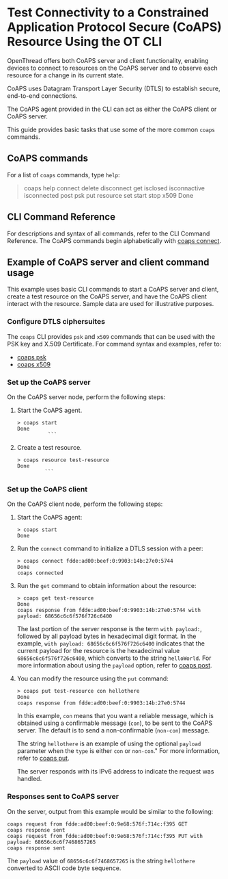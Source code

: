 # Test Connectivity to a Constrained Application Protocol Secure (CoAPS) Resource Using the OT CLI

OpenThread offers both CoAPS server and client functionality, enabling devices
to connect to resources on the CoAPS server and to observe each resource for
a change in its current state.

CoAPS uses Datagram Transport Layer Security (DTLS) to establish secure,
end-to-end connections.

The CoAPS agent provided in the CLI can act as either the CoAPS client or CoAPS server.

This guide provides basic tasks that use some of the more common `coaps` commands.

## CoAPS commands

For a list of  `coaps` commands, type `help`:

> coaps help
connect
delete
disconnect
get
isclosed
isconnactive
isconnected
post
psk
put
resource
set
start
stop
x509
Done


## CLI Command Reference

For descriptions and syntax of all commands, refer to the CLI Command Reference.
The CoAPS commands begin alphabetically with
[coaps connect](https://openthread.io/reference/cli/commands#coaps_connect).


## Example of CoAPS server and client command usage

This example uses basic CLI commands to start a CoAPS server and client,
create a test resource on the CoAPS server, and have the CoAPS client
interact with the resource. Sample data are used for illustrative purposes.


### Configure DTLS ciphersuites

The `coaps` CLI provides `psk` and `x509` commands that can be used with
the PSK key and X.509 Certificate.
For command syntax and examples, refer to:
  - [coaps psk](https://openthread.io/reference/cli/commands#coaps_psk) 
  - [coaps x509](https://openthread.io/reference/cli/commands#coaps_x509)


### Set up the CoAPS server

On the CoAPS server node, perform the following steps:

1. Start the CoAPS agent.

   ```
   > coaps start
   Done
             ```

1. Create a test resource.

   ```
   > coaps resource test-resource
   Done
            ```

### Set up the CoAPS client

On the CoAPS client node, perform the following steps:

1. Start the CoAPS agent:

   ```
   > coaps start
   Done
   ```

1. Run the `connect` command to initialize a DTLS session with a peer:

   ```
   > coaps connect fdde:ad00:beef:0:9903:14b:27e0:5744
   Done
   coaps connected
   ```

1. Run the `get` command to obtain information about the resource:

   ```
   > coaps get test-resource
   Done
   coaps response from fdde:ad00:beef:0:9903:14b:27e0:5744 with payload: 68656c6c6f576f726c6400
   ```

   The last portion of the server response is the term `with payload:`, followed
   by all payload bytes in hexadecimal digit format. In the example,
   `with payload: 68656c6c6f576f726c6400` indicates that the current payload
   for the resource is the hexadecimal value `68656c6c6f576f726c6400`, which converts to the string
   `helloWorld`. For more information about using the `payload` option, refer to
   [coaps post](https://openthread.io/reference/cli/commands#coaps_post).

1. You can modify the resource using the `put` command:

   ```
   > coaps put test-resource con hellothere
   Done
   coaps response from fdde:ad00:beef:0:9903:14b:27e0:5744
   ```
   In this example, `con` means that you want a reliable message, which is
   obtained using a confirmable message (`con`), to be sent to the CoAPS server.
   The default is to send a non-confirmable (`non-con`) message.

   The string `hellothere` is an example of using the optional `payload`
   parameter when the `type` is either `con` or `non-con`."
   For more information, refer to
   [coaps put](https://openthread.io/reference/cli/commands#coaps_put).

   The server responds with its IPv6 address to indicate the request was handled.

### Responses sent to CoAPS server

On the server, output from this example would be similar to the following:

```
coaps request from fdde:ad00:beef:0:9e68:576f:714c:f395 GET
coaps response sent
coaps request from fdde:ad00:beef:0:9e68:576f:714c:f395 PUT with payload: 68656c6c6f7468657265
coaps response sent
```

The `payload` value of `68656c6c6f7468657265` is the string `hellothere` converted
to ASCII code byte sequence.
     
